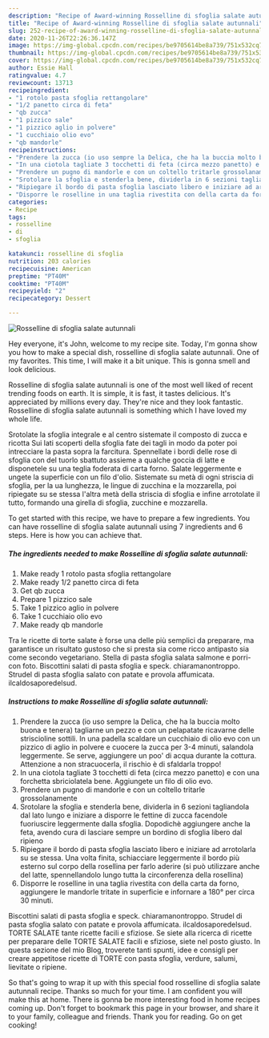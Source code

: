 ```yaml
---
description: "Recipe of Award-winning Rosselline di sfoglia salate autunnali"
title: "Recipe of Award-winning Rosselline di sfoglia salate autunnali"
slug: 252-recipe-of-award-winning-rosselline-di-sfoglia-salate-autunnali
date: 2020-11-26T22:26:36.147Z
image: https://img-global.cpcdn.com/recipes/be9705614be8a739/751x532cq70/rosselline-di-sfoglia-salate-autunnali-recipe-main-photo.jpg
thumbnail: https://img-global.cpcdn.com/recipes/be9705614be8a739/751x532cq70/rosselline-di-sfoglia-salate-autunnali-recipe-main-photo.jpg
cover: https://img-global.cpcdn.com/recipes/be9705614be8a739/751x532cq70/rosselline-di-sfoglia-salate-autunnali-recipe-main-photo.jpg
author: Essie Hall
ratingvalue: 4.7
reviewcount: 13713
recipeingredient:
- "1 rotolo pasta sfoglia rettangolare"
- "1/2 panetto circa di feta"
- "qb zucca"
- "1 pizzico sale"
- "1 pizzico aglio in polvere"
- "1 cucchiaio olio evo"
- "qb mandorle"
recipeinstructions:
- "Prendere la zucca (io uso sempre la Delica, che ha la buccia molto buona e tenera) tagliarne un pezzo e con un pelapatate ricavarne delle striscioline sottili. In una padella scaldare un cucchiaio di olio evo con un pizzico di aglio in polvere e cuocere la zucca per 3-4 minuti, salandola leggermente. Se serve, aggiungere un poo&#39; di acqua durante la cottura. Attenzione a non stracuocerla, il rischio è di sfaldarla troppo!"
- "In una ciotola tagliate 3 tocchetti di feta (circa mezzo panetto) e con una forchetta sbriciolatela bene. Aggiungete un filo di olio evo."
- "Prendere un pugno di mandorle e con un coltello tritarle grossolanamente"
- "Srotolare la sfoglia e stenderla bene, dividerla in 6 sezioni tagliandola dal lato lungo e iniziare a disporre le fettine di zucca facendole fuoriuscire leggermente dalla sfoglia. Dopodichè aggiungere anche la feta, avendo cura di lasciare sempre un bordino di sfoglia libero dal ripieno"
- "Ripiegare il bordo di pasta sfoglia lasciato libero e iniziare ad arrotolarla su se stessa. Una volta finita, schiacciare leggermente il bordo più esterno sul corpo della rosellina per farlo aderire (si può utilizzare anche del latte, spennellandolo lungo tutta la circonferenza della rosellina)"
- "Disporre le roselline in una taglia rivestita con della carta da forno, aggiungere le mandorle tritate in superficie e infornare a 180° per circa 30 minuti."
categories:
- Recipe
tags:
- rosselline
- di
- sfoglia

katakunci: rosselline di sfoglia 
nutrition: 203 calories
recipecuisine: American
preptime: "PT40M"
cooktime: "PT40M"
recipeyield: "2"
recipecategory: Dessert

---
```



![Rosselline di sfoglia salate autunnali](https://img-global.cpcdn.com/recipes/be9705614be8a739/751x532cq70/rosselline-di-sfoglia-salate-autunnali-recipe-main-photo.jpg)

Hey everyone, it's John, welcome to my recipe site. Today, I'm gonna show you how to make a special dish, rosselline di sfoglia salate autunnali. One of my favorites. This time, I will make it a bit unique. This is gonna smell and look delicious.

Rosselline di sfoglia salate autunnali is one of the most well liked of recent trending foods on earth. It is simple, it is fast, it tastes delicious. It's appreciated by millions every day. They're nice and they look fantastic. Rosselline di sfoglia salate autunnali is something which I have loved my whole life.

Srotolate la sfoglia integrale e al centro sistemate il composto di zucca e ricotta Sui lati scoperti della sfoglia fate dei tagli in modo da poter poi intrecciare la pasta sopra la farcitura. Spennellate i bordi delle rose di sfoglia con del tuorlo sbattuto assieme a qualche goccia di latte e disponetele su una teglia foderata di carta forno. Salate leggermente e ungete la superficie con un filo d&#39;olio. Sistemate su metà di ogni striscia di sfoglia, per la ua lunghezza, le lingue di zucchina e la mozzarella, poi ripiegate su se stessa l&#39;altra metà della striscia di sfoglia e infine arrotolate il tutto, formando una girella di sfoglia, zucchine e mozzarella.


To get started with this recipe, we have to prepare a few ingredients. You can have rosselline di sfoglia salate autunnali using 7 ingredients and 6 steps. Here is how you can achieve that.

<!--inarticleads1-->

##### The ingredients needed to make Rosselline di sfoglia salate autunnali:

1. Make ready 1 rotolo pasta sfoglia rettangolare
1. Make ready 1/2 panetto circa di feta
1. Get qb zucca
1. Prepare 1 pizzico sale
1. Take 1 pizzico aglio in polvere
1. Take 1 cucchiaio olio evo
1. Make ready qb mandorle


Tra le ricette di torte salate è forse una delle più semplici da preparare, ma garantisce un risultato gustoso che si presta sia come ricco antipasto sia come secondo vegetariano. Stella di pasta sfoglia salata salmone e porri-con foto. Biscottini salati di pasta sfoglia e speck. chiaramanontroppo. Strudel di pasta sfoglia salato con patate e provola affumicata. ilcaldosaporedelsud. 

<!--inarticleads2-->

##### Instructions to make Rosselline di sfoglia salate autunnali:

1. Prendere la zucca (io uso sempre la Delica, che ha la buccia molto buona e tenera) tagliarne un pezzo e con un pelapatate ricavarne delle striscioline sottili. In una padella scaldare un cucchiaio di olio evo con un pizzico di aglio in polvere e cuocere la zucca per 3-4 minuti, salandola leggermente. Se serve, aggiungere un poo&#39; di acqua durante la cottura. Attenzione a non stracuocerla, il rischio è di sfaldarla troppo!
1. In una ciotola tagliate 3 tocchetti di feta (circa mezzo panetto) e con una forchetta sbriciolatela bene. Aggiungete un filo di olio evo.
1. Prendere un pugno di mandorle e con un coltello tritarle grossolanamente
1. Srotolare la sfoglia e stenderla bene, dividerla in 6 sezioni tagliandola dal lato lungo e iniziare a disporre le fettine di zucca facendole fuoriuscire leggermente dalla sfoglia. Dopodichè aggiungere anche la feta, avendo cura di lasciare sempre un bordino di sfoglia libero dal ripieno
1. Ripiegare il bordo di pasta sfoglia lasciato libero e iniziare ad arrotolarla su se stessa. Una volta finita, schiacciare leggermente il bordo più esterno sul corpo della rosellina per farlo aderire (si può utilizzare anche del latte, spennellandolo lungo tutta la circonferenza della rosellina)
1. Disporre le roselline in una taglia rivestita con della carta da forno, aggiungere le mandorle tritate in superficie e infornare a 180° per circa 30 minuti.


Biscottini salati di pasta sfoglia e speck. chiaramanontroppo. Strudel di pasta sfoglia salato con patate e provola affumicata. ilcaldosaporedelsud. TORTE SALATE tante ricette facili e sfiziose. Se siete alla ricerca di ricette per preparare delle TORTE SALATE facili e sfiziose, siete nel posto giusto. In questa sezione del mio Blog, troverete tanti spunti, idee e consigli per creare appetitose ricette di TORTE con pasta sfoglia, verdure, salumi, lievitate o ripiene. 

So that's going to wrap it up with this special food rosselline di sfoglia salate autunnali recipe. Thanks so much for your time. I am confident you will make this at home. There is gonna be more interesting food in home recipes coming up. Don't forget to bookmark this page in your browser, and share it to your family, colleague and friends. Thank you for reading. Go on get cooking!
